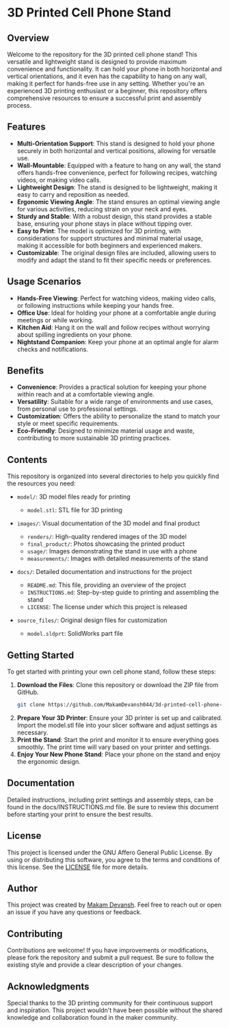 # 3D Printed Cell Phone Stand

## Overview
Welcome to the repository for the 3D printed cell phone stand! This versatile and lightweight stand is designed to provide maximum convenience and functionality. It can hold your phone in both horizontal and vertical orientations, and it even has the capability to hang on any wall, making it perfect for hands-free use in any setting. Whether you're an experienced 3D printing enthusiast or a beginner, this repository offers comprehensive resources to ensure a successful print and assembly process.

## Features
- **Multi-Orientation Support**: This stand is designed to hold your phone securely in both horizontal and vertical positions, allowing for versatile use.
- **Wall-Mountable**: Equipped with a feature to hang on any wall, the stand offers hands-free convenience, perfect for following recipes, watching videos, or making video calls.
- **Lightweight Design**: The stand is designed to be lightweight, making it easy to carry and reposition as needed.
- **Ergonomic Viewing Angle**: The stand ensures an optimal viewing angle for various activities, reducing strain on your neck and eyes.
- **Sturdy and Stable**: With a robust design, this stand provides a stable base, ensuring your phone stays in place without tipping over.
- **Easy to Print**: The model is optimized for 3D printing, with considerations for support structures and minimal material usage, making it accessible for both beginners and experienced makers.
- **Customizable**: The original design files are included, allowing users to modify and adapt the stand to fit their specific needs or preferences.

## Usage Scenarios
- **Hands-Free Viewing**: Perfect for watching videos, making video calls, or following instructions while keeping your hands free.
- **Office Use**: Ideal for holding your phone at a comfortable angle during meetings or while working.
- **Kitchen Aid**: Hang it on the wall and follow recipes without worrying about spilling ingredients on your phone.
- **Nightstand Companion**: Keep your phone at an optimal angle for alarm checks and notifications.

## Benefits
- **Convenience**: Provides a practical solution for keeping your phone within reach and at a comfortable viewing angle.
- **Versatility**: Suitable for a wide range of environments and use cases, from personal use to professional settings.
- **Customization**: Offers the ability to personalize the stand to match your style or meet specific requirements.
- **Eco-Friendly**: Designed to minimize material usage and waste, contributing to more sustainable 3D printing practices.

## Contents
This repository is organized into several directories to help you quickly find the resources you need:

- `model/`: 3D model files ready for printing
  - `model.stl`: STL file for 3D printing

- `images/`: Visual documentation of the 3D model and final product
  - `renders/`: High-quality rendered images of the 3D model
  - `final_product/`: Photos showcasing the printed product
  - `usage/`: Images demonstrating the stand in use with a phone
  - `measurements/`: Images with detailed measurements of the stand

- `docs/`: Detailed documentation and instructions for the project
  - `README.md`: This file, providing an overview of the project
  - `INSTRUCTIONS.md`: Step-by-step guide to printing and assembling the stand
  - `LICENSE`: The license under which this project is released

- `source_files/`: Original design files for customization
  - `model.sldprt`: SolidWorks part file

## Getting Started
To get started with printing your own cell phone stand, follow these steps:

1. **Download the Files**: Clone this repository or download the ZIP file from GitHub.
   ```bash
   git clone https://github.com/MakamDevansh044/3d-printed-cell-phone-stand.git
2. **Prepare Your 3D Printer**: Ensure your 3D printer is set up and calibrated. Import the model.stl file into your slicer software and adjust settings as necessary.
3. **Print the Stand**: Start the print and monitor it to ensure everything goes smoothly. The print time will vary based on your printer and settings.
4. **Enjoy Your New Phone Stand**: Place your phone on the stand and enjoy the ergonomic design.


## Documentation
Detailed instructions, including print settings and assembly steps, can be found in the docs/INSTRUCTIONS.md file. Be sure to review this document before starting your print to ensure the best results.

## License

This project is licensed under the GNU Affero General Public License. By using or distributing this software, you agree to the terms and conditions of this license. See the [LICENSE](LICENSE) file for more details.

## Author

This project was created by [Makam Devansh](https://github.com/MakamDevansh044). Feel free to reach out or open an issue if you have any questions or feedback.

## Contributing

Contributions are welcome! If you have improvements or modifications, please fork the repository and submit a pull request. Be sure to follow the existing style and provide a clear description of your changes.

## Acknowledgments

Special thanks to the 3D printing community for their continuous support and inspiration. This project wouldn't have been possible without the shared knowledge and collaboration found in the maker community.
